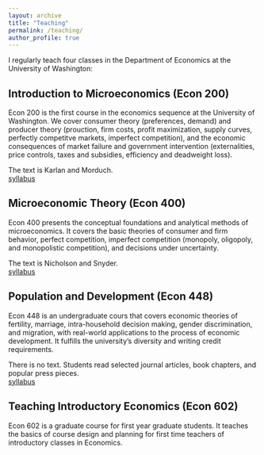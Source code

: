 ```yaml
---
layout: archive
title: "Teaching"
permalink: /teaching/
author_profile: true
---
```


I regularly teach four classes in the Department of Economics at the University of Washington:

## Introduction to Microeconomics (Econ 200)  
   Econ 200 is the first course in the economics sequence at the University of Washington. We cover consumer theory (preferences, demand) and producer theory (prouction, firm costs, profit maximization, supply curves, perfectly competitve markets, imperfect competition), and the economic consequences of market failure and government intervention (externalities, price controls, taxes and subsidies, efficiency and deadweight loss).  

   The text is Karlan and Morduch.  
   [syllabus](https://github.com/melishka/melishka.github.io/blob/master/files/Econ_200A_Syllabus_Win_20.pdf)

## Microeconomic Theory (Econ 400)  
   Econ 400 presents the conceptual foundations and analytical methods of microeconomics. It covers the basic theories of consumer and firm behavior, perfect competition, imperfect competition (monopoly, oligopoly, and monopolistic competition), and decisions under uncertainty.  
   
   The text is Nicholson and Snyder.  
   [syllabus](https://github.com/melishka/melishka.github.io/blob/master/files/Econ_400_Syllabus_Aut_19.pdf)

## Population and Development (Econ 448)  
   Econ 448 is an undergraduate cours that covers economic theories of fertility, marriage, intra-household decision making, gender discrimination, and migration, with real-world applications to the process of economic development. It fulfills the university’s diversity and writing credit requirements.  
   
   There is no text.  Students read selected journal articles, book chapters, and popular press pieces.  
   [syllabus](https://github.com/melishka/melishka.github.io/blob/master/files/Econ_448_Syllabus_Win_20.pdf)
   
## Teaching Introductory Economics (Econ 602)   
   Econ 602 is a graduate course for first year graduate students.  It teaches the basics of course design and planning for first time teachers of introductory classes in Economics.
